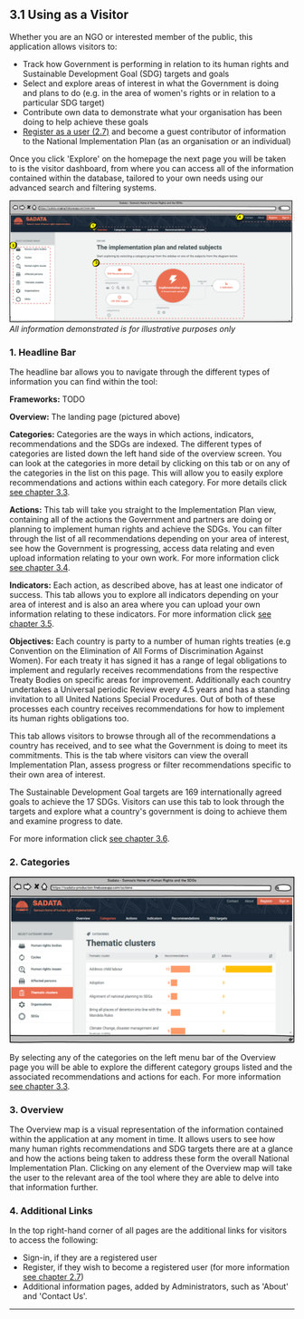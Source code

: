 ## 3.1 Using as a Visitor

Whether you are an NGO or interested member of the public, this application allows visitors to:

* Track how Government is performing in relation to its human rights and Sustainable Development Goal (SDG) targets and goals
* Select and explore areas of interest in what the Government is doing and plans to do (e.g. in the area of women's rights or in relation to a particular SDG target)
* Contribute own data to demonstrate what your organisation has been doing to help achieve these goals
* [Register as a user (2.7)](../howto/register.md) and become a guest contributor of information to the National Implementation Plan (as an organisation or an individual)

Once you click 'Explore' on the homepage the next page you will be taken to is the visitor dashboard, from where you can access all of the information contained within the database, tailored to your own needs using our advanced search and filtering systems.

![](../assets/Overview_for_Visitors.png)  
_All information demonstrated is for illustrative purposes only_

### 1. Headline Bar

The headline bar allows you to navigate through the different types of information you can find within the tool:

**Frameworks:** TODO

**Overview:** The landing page (pictured above)

**Categories:** Categories are the ways in which actions, indicators, recommendations and the SDGs are indexed. The different types of categories are listed down the left hand side of the overview screen. You can look at the categories in more detail by clicking on this tab or on any of the categories in the list on this page. This will allow you to easily explore recommendations and actions within each category. For more details click [see chapter 3.3](../visitors/categories.md).

**Actions:** This tab will take you straight to the Implementation Plan view, containing all of the actions the Government and partners are doing or planning to implement human rights and achieve the SDGs. You can filter through the list of all recommendations depending on your area of interest, see how the Government is progressing, access data relating and even upload information relating to your own work. For more information click [see chapter 3.4](../visitors/actions.md).

**Indicators:** Each action, as described above, has at least one indicator of success. This tab allows you to explore all indicators depending on your area of interest and is also an area where you can upload your own information relating to these indicators. For more information click [see chapter 3.5](../visitors/indicators.md).

**Objectives:** Each country is party to a number of human rights treaties (e.g Convention on the Elimination of All Forms of Discrimination Against Women). For each treaty it has signed it has a range of legal obligations to implement and regularly receives recommendations from the respective Treaty Bodies on specific areas for improvement. Additionally each country undertakes a Universal periodic Review every 4.5 years and has a standing invitation to all United Nations Special Procedures. Out of both of these processes each country receives recommendations for how to implement its human rights obligations too.

This tab allows visitors to browse through all of the recommendations a country has received, and to see what the Government is doing to meet its commitments. This is the tab where visitors can view the overall Implementation Plan, assess progress or filter recommendations specific to their own area of interest.

The Sustainable Development Goal targets are 169 internationally agreed goals to achieve the 17 SDGs. Visitors can use this tab to look through the targets and explore what a country's government is doing to achieve them and examine progress to date.

For more information click [see chapter 3.6](../visitors/objectives.md).

### 2. Categories

![](../assets/Categories.png)

By selecting any of the categories on the left menu bar of the Overview page you will be able to explore the different category groups listed and the associated recommendations and actions for each. For more information [see chapter 3.3](../visitors/categories.md).

### 3. Overview

The Overview map is a visual representation of the information contained within the application at any moment in time. It allows users to see how many human rights recommendations and SDG targets there are at a glance and how the actions being taken to address these form the overall National Implementation Plan. Clicking on any element of the Overview map will take the user to the relevant area of the tool where they are able to delve into that information further.

### 4. Additional Links

In the top right-hand corner of all pages are the additional links for visitors to access the following:

* Sign-in, if they are a registered user
* Register, if they wish to become a registered user (for more information [see chapter 2.7](../howto/register.md))
* Additional information pages, added by Administrators, such as 'About' and 'Contact Us'.

---
